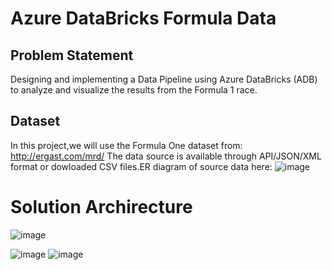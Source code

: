 # Azure DataBricks Formula Data
## Problem Statement
Designing and implementing a Data Pipeline using Azure DataBricks (ADB) to analyze and visualize the results from the Formula 1 race.
## Dataset
In this project,we will use the Formula One dataset from:
http://ergast.com/mrd/
The data source is available through API/JSON/XML format or dowloaded CSV files.ER diagram of source data here:
![image](https://github.com/NguyenThang-Nad/FomulaAzureProject/assets/136436998/9507e394-1738-4029-ac85-4f54733a2142)
# Solution Archirecture
![image](https://github.com/NguyenThang-Nad/FomulaAzureProject/assets/136436998/71812f92-2b36-40d8-9615-ba3d88cc10a0)


![image](https://github.com/NguyenThang-Nad/FomulaAzureProject/assets/136436998/f10b11c4-273b-4038-939f-b7859d102ebf)
![image](https://github.com/NguyenThang-Nad/FomulaAzureProject/assets/136436998/f5290789-7ab1-4666-a13b-7fc1ef931832)

